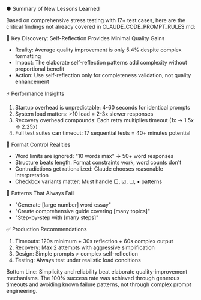 ● Summary of New Lessons Learned

  Based on comprehensive stress testing with 17+ test cases, here
  are the critical findings not already covered in
  CLAUDE_CODE_PROMPT_RULES.md:

  🔑 Key Discovery: Self-Reflection Provides Minimal Quality Gains

  - Reality: Average quality improvement is only 5.4% despite
  complex formatting
  - Impact: The elaborate self-reflection patterns add complexity
  without proportional benefit
  - Action: Use self-reflection only for completeness validation,
  not quality enhancement

  ⚡ Performance Insights

  1. Startup overhead is unpredictable: 4-60 seconds for identical
  prompts
  2. System load matters: >10 load = 2-3x slower responses
  3. Recovery overhead compounds: Each retry multiplies timeout (1x
   → 1.5x → 2.25x)
  4. Full test suites can timeout: 17 sequential tests = 40+
  minutes potential

  📝 Format Control Realities

  - Word limits are ignored: "10 words max" → 50+ word responses
  - Structure beats length: Format constraints work, word counts
  don't
  - Contradictions get rationalized: Claude chooses reasonable
  interpretation
  - Checkbox variants matter: Must handle □, ☑, ☐, • patterns

  🚫 Patterns That Always Fail

  - "Generate [large number] word essay"
  - "Create comprehensive guide covering [many topics]"
  - "Step-by-step with [many steps]"

  ✅ Production Recommendations

  1. Timeouts: 120s minimum + 30s reflection + 60s complex output
  2. Recovery: Max 2 attempts with aggressive simplification
  3. Design: Simple prompts > complex self-reflection
  4. Testing: Always test under realistic load conditions

  Bottom Line: Simplicity and reliability beat elaborate
  quality-improvement mechanisms. The 100% success rate was
  achieved through generous timeouts and avoiding known failure
  patterns, not through complex prompt engineering.